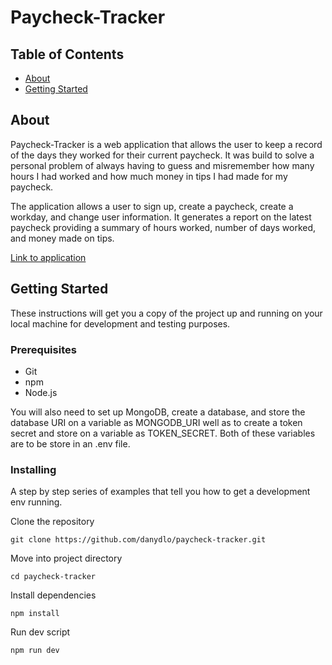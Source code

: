 # Paycheck-Tracker

## Table of Contents

- [About](#about)
- [Getting Started](#getting_started)

## About <a name = "about"></a>

Paycheck-Tracker is a web application that allows the user to keep a record of the days they worked for their current paycheck. It was build to solve a personal problem of always having to guess and misremember how many hours I had worked and how much money in tips I had made for my paycheck.

The application allows a user to sign up, create a paycheck, create a workday, and change user information. It generates a report on the latest paycheck providing a summary of hours worked, number of days worked, and money made on tips.

[Link to application](https://paycheck-tracker.herokuapp.com)

## Getting Started <a name = "getting_started"></a>

These instructions will get you a copy of the project up and running on your local machine for development and testing purposes.

### Prerequisites

- Git
- npm
- Node.js

You will also need to set up MongoDB, create a database, and store the database URI on a variable as MONGODB_URI well as to create a token secret and store on a variable as TOKEN_SECRET. Both of these variables are to be store in an .env file.

### Installing

A step by step series of examples that tell you how to get a development env running.

Clone the repository

```
git clone https://github.com/danydlo/paycheck-tracker.git
```

Move into project directory

```
cd paycheck-tracker
```

Install dependencies

```
npm install
```

Run dev script

```
npm run dev
```
